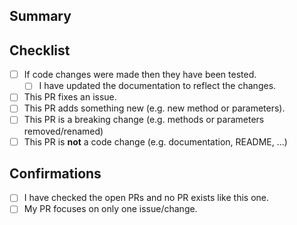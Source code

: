 <!-- Thanks for your contribution. It means a lot to us. Even a minor contribution makes impact. :) -->

## Summary
<!-- Please explain your pull request here.

 Mention following things:
 - A brief description of Pull request
 - Does your PR fixes/implements an issue? Mention it!
 - Give some reasons for your change.
-->

## Checklist

<!-- Put an x inside [ ] to check it, like so: [x] | Check the boxes that are relevant to your pull request -->

- [ ] If code changes were made then they have been tested.
    - [ ] I have updated the documentation to reflect the changes.
- [ ] This PR fixes an issue.
- [ ] This PR adds something new (e.g. new method or parameters).
- [ ] This PR is a breaking change (e.g. methods or parameters removed/renamed)
- [ ] This PR is **not** a code change (e.g. documentation, README, ...)

## Confirmations
<!-- Read and tick each and everyone of these, if any of these conditions do not apply, Your PR can be rejected for potential reasons. :( -->

- [ ] I have checked the open PRs and no PR exists like this one.
- [ ] My PR focuses on only one issue/change.
